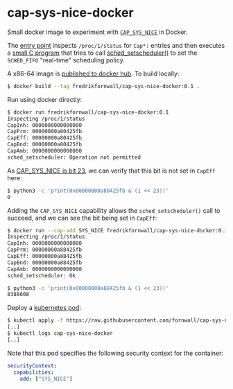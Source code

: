 # cap-sys-nice-docker
Small docker image to experiment with [`CAP_SYS_NICE`](https://man7.org/linux/man-pages/man7/capabilities.7.html) in Docker.

The [entry point](entrypoint.sh) inspects `/proc/1/status` for `Cap*:` entries and then executes a [small C program](set-scheduler.c) that tries to call [sched_setscheduler()](https://man7.org/linux/man-pages/man2/sched_setscheduler.2.html) to set the `SCHED_FIFO` "real-time" scheduling policy.

A x86-64 image is [published to docker hub](https://hub.docker.com/r/fredrikfornwall/cap-sys-nice-docker). To build locally:

```sh
$ docker build --tag fredrikfornwall/cap-sys-nice-docker:0.1 .
```

Run using docker directly:

```sh
$ docker run fredrikfornwall/cap-sys-nice-docker:0.1
Inspecting /proc/1/status
CapInh:	0000000000000000
CapPrm:	00000000a80425fb
CapEff:	00000000a80425fb
CapBnd:	00000000a80425fb
CapAmb:	0000000000000000
sched_setscheduler: Operation not permitted
```

As [CAP_SYS_NICE is bit 23](https://github.com/torvalds/linux/blob/master/include/uapi/linux/capability.h#L294C9-L294C21), we can verify that this bit is not set in `CapEff` here:

```sh
$ python3 -c 'print(0x00000000a80425fb & (1 << 23))'
0
```

Adding the `CAP_SYS_NICE` capability allows the `sched_setscheduler()` call to succeed, and we can see the bit being set in `CapEff`:

```sh
$ docker run --cap-add SYS_NICE fredrikfornwall/cap-sys-nice-docker:0.1
Inspecting /proc/1/status
CapInh:	0000000000000000
CapPrm:	00000000a88425fb
CapEff:	00000000a88425fb
CapBnd:	00000000a88425fb
CapAmb:	0000000000000000
sched_setscheduler: Ok

$ python3 -c 'print(0x00000000a88425fb & (1 << 23))'
8388608
```

Deploy a [kubernetes pod](cap-sys-nice-docker.yml):

```sh
$ kubectl apply -f https://raw.githubusercontent.com/fornwall/cap-sys-nice-docker/main/cap-sys-nice-docker.yml
[..]
$ kubectl logs cap-sys-nice-docker
[..]
```

Note that this pod specifies the following security context for the container:

```yml
securityContext:
  capabilities:
    add: ["SYS_NICE"]
```
